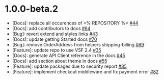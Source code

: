 # 1.0.0-beta.2

* [Docs]: replace all occurences of <% REPOSITORY %> [#44](https://github.com/vuestorefront/vendure/issues/44)
* [Docs]: add contributors to docs [#64](https://github.com/vuestorefront/vendure/issues/64)
* [Bug]: revert extend and styles links [#43](https://github.com/vuestorefront/vendure/issues/43)
* [Docs]: update getting Started docs [#70](https://github.com/vuestorefront/vendure/issues/70)
* [Bug]: remove OrderAddress from helpers shipping-billing [#69](https://github.com/vuestorefront/vendure/issues/69)
* [Feature]: update repo to use VSF 2.4 [#35](https://github.com/vuestorefront/vendure/issues/35)
* [Docs]: generate API Client reference in the docs [#45](https://github.com/vuestorefront/vendure/issues/45)
* [Docs]: add section about theme in docs [#55](https://github.com/vuestorefront/vendure/issues/55)
* [Feature]: update packages due to security report [#85](https://github.com/vuestorefront/vendure/issues/85)
* [Feature]: implement checkout middleware and fix payment error [#82](https://github.com/vuestorefront/vendure/issues/82)
